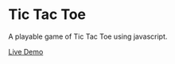 # Tic Tac Toe

A playable game of Tic Tac Toe using javascript.

[Live Demo](https://marcaroni3d.github.io/rock-paper-scissors/)
